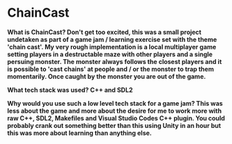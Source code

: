 # ChainCast

<b>What is ChainCast?<b> Don't get too excited, this was a small project undetaken as part of a game jam / learning exercise set with the theme 'chain cast'. My very rough implementation is a local multiplayer game setting players in a destructable maze with other players and a single persuing monster. The monster always follows the closest players and it is possible to 'cast chains' at people and / or the monster to trap them momentarily. Once caught by the monster you are out of the game.
  
<b>What tech stack was used?</b> C++ and SDL2

<b>Why would you use such a low level tech stack for a game jam?</b> This was less about the game and more about the desire for me to work more with raw C++, SDL2, Makefiles and Visual Studio Codes C++ plugin. You could probably crank out something better than this using Unity in an hour but this was more about learning than anything else.
